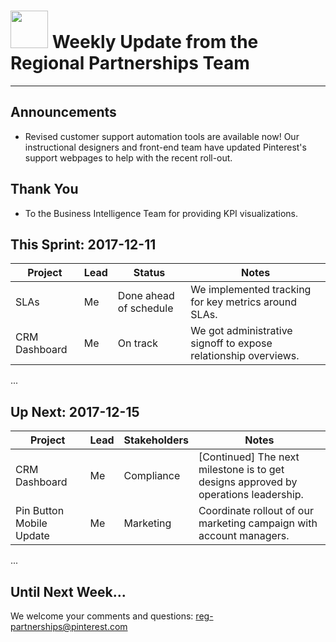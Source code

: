 # <img src="https://business.pinterest.com/sites/default/files/flex_img/2017-02/1-brand-guidelines-01.jpg" width="60"> </img> Weekly Update from the Regional Partnerships Team
---

## Announcements
- Revised customer support automation tools are available now! Our instructional designers and front-end team have updated Pinterest's support webpages to help with the recent roll-out. 

## Thank You
- To the Business Intelligence Team for providing KPI visualizations.

## This Sprint: 2017-12-11

Project         | Lead | Status                     | Notes
----------------|------|----------------------------|---------------------------------------------------------------
SLAs            | Me   | Done ahead of schedule     | We implemented tracking for key metrics around SLAs.
CRM Dashboard   | Me   | On track                   | We got administrative signoff to expose relationship overviews.
...

## Up Next: 2017-12-15
Project            | Lead | Stakeholders               | Notes
-------------------|------|----------------------------|--------------------------------------------------------------------------------------
CRM Dashboard      | Me   | Compliance                 | [Continued] The next milestone is to get designs approved by operations leadership.
Pin Button Mobile Update | Me   | Marketing                  | Coordinate rollout of our marketing campaign with account managers.
...

## Until Next Week...
We welcome your comments and questions: [reg-partnerships@pinterest.com](http://amandaclaireoconnor.com/)
